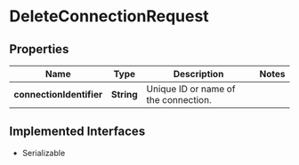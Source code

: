 

# DeleteConnectionRequest


## Properties

| Name | Type | Description | Notes |
|------------ | ------------- | ------------- | -------------|
|**connectionIdentifier** | **String** | Unique ID or name of the connection. |  |


## Implemented Interfaces

* Serializable


